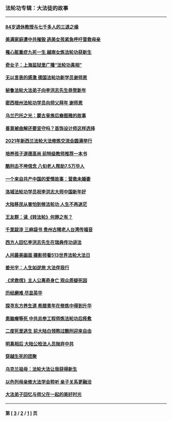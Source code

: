 ### 法轮功专辑：大法徒的故事
---
#### [84岁退休教授与七千多人的三退之缘](../../pages/nf1147481/n13796650.md?12160430) 
#### [美满家庭遭中共摧毁 逃美女孩紧急呼吁营救母亲](../../pages/nf1147481/n13792859.md?12160430) 
#### [罹心脏重症九死一生 越南女炼法轮功获新生](../../pages/nf1147481/n13732766.md?12160430) 
#### [奇女子：上海监狱里广播“法轮功真相”](../../pages/nf1147481/n13726443.md?12160430) 
#### [无以言表的感激 德国法轮功新学员谢师恩](../../pages/nf1147481/n13543790.md?12160430) 
#### [秘鲁法轮大法弟子向李洪志先生恭贺新年](../../pages/nf1147481/n13540182.md?12160430) 
#### [密西根州法轮功学员向师父拜年 谢师恩](../../pages/nf1147481/n13538183.md?12160430) 
#### [乌兰巴托之光：蒙古皇族后裔图雅的故事](../../pages/nf1147481/n13155759.md?12160430) 
#### [善意被曲解还要坚守吗？首饰设计师这样选择](../../pages/nf1147481/n13077575.md?12160430) 
#### [2021年新西兰法轮大法修炼交流会圆满举行](../../pages/nf1147481/n13033149.md?12160430) 
#### [培养孩子道德高尚 前特级教师推荐一本书](../../pages/nf1147481/n12938640.md?12160430) 
#### [酷刑击不垮信念 八旬老人帮助7.5万华人](../../pages/nf1147481/n12880712.md?12160430) 
#### [一个来自共产中国的爱情故事：营救未婚妻](../../pages/nf1147481/n12778386.md?12160430) 
#### [洛城法轮功学员祝李洪志大师中国新年好](../../pages/nf1147481/n12724685.md?12160430) 
#### [大陆移民从害怕到修法轮功 人生不再迷茫](../../pages/nf1147481/n12414325.md?12160430) 
#### [王友群：读《转法轮》何罪之有？](../../pages/nf1147481/n12408647.md?12160430) 
#### [千里跋涉 三麻袋书 贵州古稀老人台湾传福音](../../pages/nf1147481/n12198750.md?12160430) 
#### [西方人回忆李洪志先生在瑞典传功讲法](../../pages/nf1147481/n12099607.md?12160430) 
#### [人间最美画面 摄影师看513世界法轮大法日](../../pages/nf1147481/n12094118.md?12160430) 
#### [姜光宇：人生如逆旅 大法伴我行](../../pages/nf1147481/n12088664.md?12160430) 
#### [《求救信》主人公离奇身亡 观众质疑死因](../../pages/nf1147481/n11845215.md?12160430) 
#### [历经磨难 尽显英华](../../pages/nf1147481/n11723297.md?12160430) 
#### [探寻东方养生道 希腊青年在修炼中得到升华](../../pages/nf1147481/n11494502.md?12160430) 
#### [患脑瘤等死 中共总参工程师炼法轮功后痊愈](../../pages/nf1147481/n11466682.md?12160430) 
#### [二度死里逃生 前大陆白领熬过酷刑迎来自由](../../pages/nf1147481/n11368594.md?12160430) 
#### [明真相后 大陆公检法人员抛弃中共](../../pages/nf1147481/n11358618.md?12160430) 
#### [穿越生死的团聚](../../pages/nf1147481/n11258922.md?12160430) 
#### [乌克兰祖母：法轮大法让我获得新生](../../pages/nf1147481/n11269457.md?12160430) 
#### [以色列母亲修大法学会聆听 亲子关系更融洽](../../pages/nf1147481/n11268195.md?12160430) 
#### [大法弟子回忆与师父在一起的美好时光](../../pages/nf1147481/n11267759.md?12160430) 

---
#### 第 [ [3](./3.md?12160430) / [2](./2.md?12160430) / [1](./1.md?12160430) ] 页
